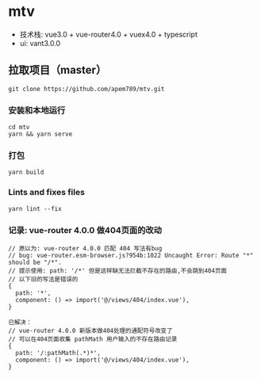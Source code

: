 # mtv
+ 技术栈: vue3.0 + vue-router4.0 + vuex4.0 + typescript
+ ui: vant3.0.0 


## 拉取项目（master）
```
git clone https://github.com/apem789/mtv.git
```


### 安装和本地运行
```
cd mtv
yarn && yarn serve
```


### 打包
```
yarn build
```


### Lints and fixes files
```
yarn lint --fix
```


### 记录: vue-router 4.0.0 做404页面的改动
```
// 原以为: vue-router 4.0.0 匹配 404 写法有bug
// bug: vue-router.esm-browser.js?954b:1022 Uncaught Error: Route "*" should be "/*".
// 提示使用: path: '/*' 但是这样缺无法拦截不存在的路由,不会跳到404页面
// 以下旧的写法是错误的
{
  path: '*',
  component: () => import('@/views/404/index.vue'),
}

已解决：
// vue-router 4.0.0 新版本做404处理的通配符号改变了
// 可以在404页面收集 pathMath 用户输入的不存在路由记录
{
  path: '/:pathMath(.*)*',
  component: () => import('@/views/404/index.vue'),
}
```
